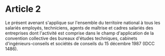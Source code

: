 # Article 2

  
Le présent avenant s'applique sur l'ensemble du territoire national à tous les salariés employés, techniciens, agents de maîtrise et cadres salariés des entreprises dont l'activité est comprise dans le champ d'application de la convention collective des bureaux d'études techniques, cabinets d'ingénieurs-conseils et sociétés de conseils du 15 décembre 1987 (IDCC 1486).

